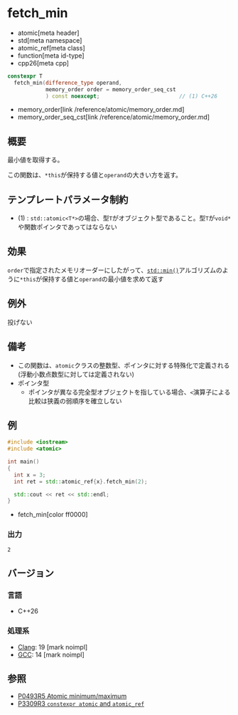 # fetch_min
* atomic[meta header]
* std[meta namespace]
* atomic_ref[meta class]
* function[meta id-type]
* cpp26[meta cpp]

```cpp
constexpr T
  fetch_min(difference_type operand,
            memory_order order = memory_order_seq_cst
            ) const noexcept;                         // (1) C++26
```
* memory_order[link /reference/atomic/memory_order.md]
* memory_order_seq_cst[link /reference/atomic/memory_order.md]

## 概要
最小値を取得する。

この関数は、`*this`が保持する値と`operand`の大きい方を返す。


## テンプレートパラメータ制約
- (1) : `std::atomic<T*>`の場合、型`T`がオブジェクト型であること。型`T`が`void*`や関数ポインタであってはならない


## 効果
`order`で指定されたメモリオーダーにしたがって、[`std::min()`](/reference/algorithm/min.md)アルゴリズムのように`*this`が保持する値と`operand`の最小値を求めて返す


## 例外
投げない


## 備考
- この関数は、`atomic`クラスの整数型、ポインタに対する特殊化で定義される (浮動小数点数型に対しては定義されない)
- ポインタ型
    - ポインタが異なる完全型オブジェクトを指している場合、`<`演算子による比較は狭義の弱順序を確立しない


## 例
```cpp example
#include <iostream>
#include <atomic>

int main()
{
  int x = 3;
  int ret = std::atomic_ref{x}.fetch_min(2);

  std::cout << ret << std::endl;
}
```
* fetch_min[color ff0000]


### 出力
```
2
```

## バージョン
### 言語
- C++26

### 処理系
- [Clang](/implementation.md#clang): 19 [mark noimpl]
- [GCC](/implementation.md#gcc): 14 [mark noimpl]


## 参照
- [P0493R5 Atomic minimum/maximum](https://open-std.org/jtc1/sc22/wg21/docs/papers/2024/p0493r5.pdf)
- [P3309R3 `constexpr atomic` and `atomic_ref`](https://open-std.org/jtc1/sc22/wg21/docs/papers/2024/p3309r3.html)

